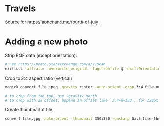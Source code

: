 # Travels

Source for https://abhchand.me/fourth-of-july

# Adding a new photo

Strip EXIF data (except orientation):

```bash
# See https://photo.stackexchange.com/a/119646
exiftool -all:all= -overwrite_original -tagsfromfile @ -exif:Orientation file.jpg
```

Crop to 3:4 aspect ratio (vertical)

```bash
magick convert file.jpeg -gravity center -auto-orient -crop 3:4 file-out.jpeg

# to crop from the top, use -gravity north
# to crop with an offset, append an offset like `3:4+0+150`, for 150px lower (y)
```

Create thumbnail of file

```bash
convert file.jpg -auto-orient -thumbnail 350x350 -unsharp 0x.5 file-thumb.jpg
```
